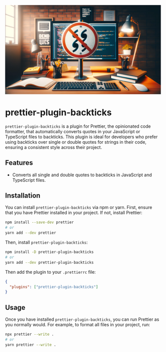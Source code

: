 <img src="./images/banner.webp" alt="prettier-plugin-backticks" />

# prettier-plugin-backticks

`prettier-plugin-backticks` is a plugin for Prettier, the opinionated code formatter, that automatically converts quotes
in your JavaScript or TypeScript files to backticks. This plugin is ideal for developers who prefer using backticks over
single or double quotes for strings in their code, ensuring a consistent style across their project.

## Features

- Converts all single and double quotes to backticks in JavaScript and TypeScript files.

## Installation

You can install `prettier-plugin-backticks` via npm or yarn. First, ensure that you have Prettier installed in your
project. If not, install Prettier:

```bash
npm install --save-dev prettier
# or
yarn add --dev prettier
```

Then, install `prettier-plugin-backticks`:

```bash
npm install -D prettier-plugin-backticks
# or
yarn add --dev prettier-plugin-backticks
```

Then add the plugin to your `.prettierrc` file:

```json
{
  "plugins": ["prettier-plugin-backticks"]
}
```

## Usage

Once you have installed `prettier-plugin-backticks`, you can run Prettier as you normally would. For example, to format
all files in your project, run:

```bash
npx prettier --write .
# or
yarn prettier --write .
```
